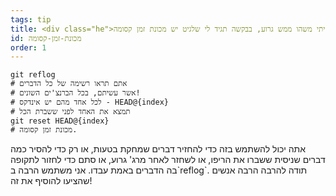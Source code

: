 ```yaml
---
tags: tip
title: <div class="he">אוי שיט, עשיתי משהו ממש גרוע, בבקשה תגיד לי שלגיט יש מכונת זמן קסומה!?!</div>
id: מכונת-זמן-קסומה
order: 1
---
```


```git
git reflog
# אתם תראו רשימה של כל הדברים
# אשר עשיתם, בכל הברנצ'ים השונים!
# לכל אחד מהם יש אינדקס - HEAD@{index}
# תמצא את האחד לפני ששברת הכל
git reset HEAD@{index}
# מכונת זמן קסומה.
```
<div class="he">
אתה יכול להשתמש בזה כדי להחזיר דברים שמחקת בטעות, או רק כדי להסיר כמה דברים שניסית ששברו את הריפו, או לשחזר לאחר מרג' גרוע, או סתם כדי לחזור לתקופה בה הדברים באמת עבדו. אני משתמש הרבה ב`reflog`. תודה להרבה הרבה אנשים שהציעו להוסיף את זה!
</div>